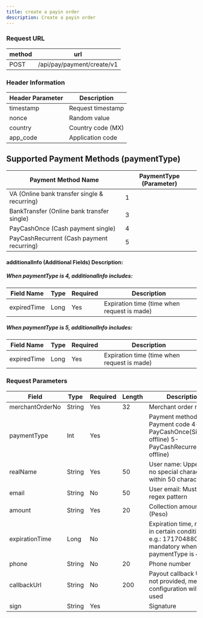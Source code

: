 ```yaml
---
title: create a payin order
description: Create a payin order
---
```


### Request URL

| method | url                        |
| ------ | -------------------------- |
| POST   | /api/pay/payment/create/v1 |

### Header Information

| Header Parameter | Description       |
| ---------------- | ----------------- |
| timestamp        | Request timestamp |
| nonce            | Random value      |
| country          | Country code (MX) |
| app_code         | Application code  |

## Supported Payment Methods (paymentType)

| Payment Method Name                          | PaymentType (Parameter) |
| -------------------------------------------- | ----------------------- |
| VA (Online bank transfer single & recurring) | 1                       |
| BankTransfer (Online bank transfer single)   | 3                       |
| PayCashOnce (Cash payment single)            | 4                       |
| PayCashRecurrent (Cash payment recurring)    | 5                       |

#### additionalInfo (Additional Fields) Description:

##### When paymentType is 4, additionalInfo includes:

| Field Name  | Type | Required | Description                                 |
| ----------- | ---- | -------- | ------------------------------------------- |
| expiredTime | Long | Yes      | Expiration time (time when request is made) |

##### When paymentType is 5, additionalInfo includes:

| Field Name  | Type | Required | Description                                 |
| ----------- | ---- | -------- | ------------------------------------------- |
| expiredTime | Long | Yes      | Expiration time (time when request is made) |

### Request Parameters

| Field           | Type   | Required | Length | Description                                                                                                                  |
| --------------- | ------ | -------- | ------ | ---------------------------------------------------------------------------------------------------------------------------- |
| merchantOrderNo | String | Yes      | 32     | Merchant order number                                                                                                        |
| paymentType     | Int    | Yes      |        | Payment method: 1-Payment code  4-PayCashOnce(Single offline) 5-PayCashRecurrent(Multi offline) |
| realName        | String | Yes      | 50     | User name: Uppercase, no special characters, within 50 characters                                                            |
| email           | String | No       | 50     | User email: Must match regex pattern                                                                                         |
| amount          | String | Yes      | 20     | Collection amount (Peso)                                                                                                     |
| expirationTime  | Long   | No       |        | Expiration time, required in certain conditions, e.g.: 1717048800000, mandatory when paymentType is 4 or 5                   |
| phone           | String | No       | 20     | Phone number                                                                                                                 |
| callbackUrl     | String | No       | 200    | Payout callback URL, if not provided, merchant configuration will be used                                                    |
| sign            | String | Yes      |        | Signature                                                                                                                    |
